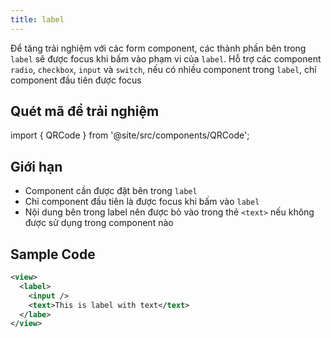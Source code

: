 ```yaml
---
title: label
---
```


Để tăng trải nghiệm với các form component, các thành phần bên trong `label` sẽ được focus khi bấm vào phạm vi của `label`. Hỗ trợ các component `radio`, `checkbox`, `input` và `switch`, nếu có nhiều component trong `label`, chỉ component đầu tiên được focus

## Quét mã để trải nghiệm

import { QRCode } from '@site/src/components/QRCode';

<QRCode page="pages/component/advance/form/radio-button/index" />

## Giới hạn

- Component cần được đặt bên trong `label`
- Chỉ component đầu tiên là được focus khi bấm vào `label`
- Nội dung bên trong label nên được bỏ vào trong thẻ `<text>` nếu không được sử dụng trong component nào

## Sample Code

```xml title=index.txml
<view>
  <label>
    <input />
    <text>This is label with text</text>
  </labe>
</view>
```
